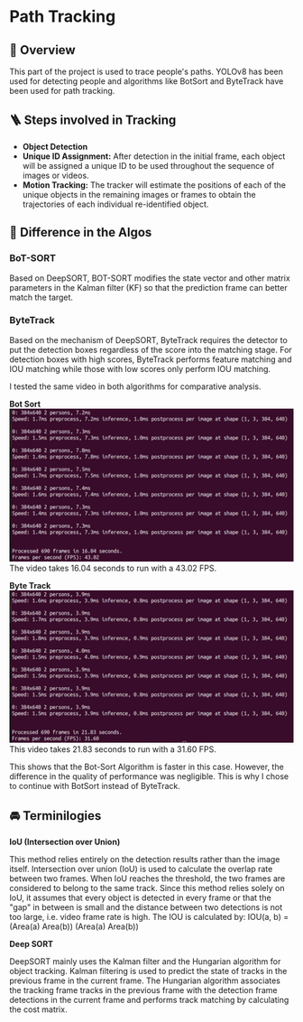 # Path Tracking

## 📝 Overview

This part of the project is used to trace people's paths. YOLOv8 has been used for detecting people and algorithms like BotSort and ByteTrack have been used for path tracking.

## 🪜 Steps involved in Tracking

- **Object Detection**
- **Unique ID Assignment:** After detection in the initial frame, each object will be assigned a unique ID to be used throughout the sequence of images or videos.
- **Motion Tracking:** The tracker will estimate the positions of each of the unique objects in the remaining images or frames to obtain the trajectories of each individual re-identified object.

## 📝 Difference in the Algos

### BoT-SORT‍
Based on DeepSORT, BOT-SORT modifies the state vector and other matrix parameters in the Kalman filter (KF) so that the prediction frame can better match the target.

### ByteTrack
Based on the mechanism of DeepSORT, ByteTrack requires the detector to put the detection boxes regardless of the score into the matching stage. For detection boxes with high scores, ByteTrack performs feature matching and IOU matching while those with low scores only perform IOU matching.

I tested the same video in both algorithms for comparative analysis.

**Bot Sort**
![Bot Sort](https://github.com/ArismitaM/Zense-Project/blob/main/images/Screenshot%20from%202024-07-31%2007-38-51.png)
The video takes 16.04 seconds to run with a 43.02 FPS.

**Byte Track**
![Byte Track](https://github.com/ArismitaM/Zense-Project/blob/main/images/Screenshot%20from%202024-07-31%2007-40-06.png)
This video takes 21.83 seconds to run with a 31.60 FPS.

This shows that the Bot-Sort Algorithm is faster in this case.
However, the difference in the quality of performance was negligible.
This is why I chose to continue with BotSort instead of ByteTrack.

## 🚘 Terminilogies

**IoU (Intersection over Union)** 

This method relies entirely on the detection results rather than the image itself. Intersection over union (IoU) is used to calculate the overlap rate between two frames. When IoU reaches the threshold, the two frames are considered to belong to the same track. Since this method relies solely on IoU, it assumes that every object is detected in every frame or that the "gap" in between is small and the distance between two detections is not too large, i.e. video frame rate is high. The IOU is calculated by: IOU(a, b) = (Area(a) Area(b)) (Area(a) Area(b)) 

**Deep SORT**

DeepSORT mainly uses the Kalman filter and the Hungarian algorithm for object tracking. Kalman filtering is used to predict the state of tracks in the previous frame in the current frame. The Hungarian algorithm associates the tracking frame tracks in the previous frame with the detection frame detections in the current frame and performs track matching by calculating the cost matrix.


